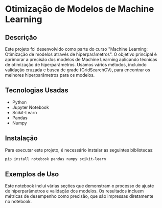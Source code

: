 # Otimização de Modelos de Machine Learning

## Descrição
Este projeto foi desenvolvido como parte do curso "Machine Learning: Otimização de modelos através de hiperparâmetros". O objetivo principal é aprimorar a precisão dos modelos de Machine Learning aplicando técnicas de otimização de hiperparâmetros. Usamos vários métodos, incluindo validação cruzada e busca de grade (GridSearchCV), para encontrar os melhores hiperparâmetros para os modelos.

## Tecnologias Usadas
- Python
- Jupyter Notebook
- Scikit-Learn
- Pandas
- Numpy

## Instalação
Para executar este projeto, é necessário instalar as seguintes bibliotecas:
```bash
pip install notebook pandas numpy scikit-learn
```

## Exemplos de Uso
Este notebook inclui várias seções que demonstram o processo de ajuste de hiperparâmetros e validação dos modelos. Os resultados incluem métricas de desempenho como precisão, que são impressas diretamente no notebook.

